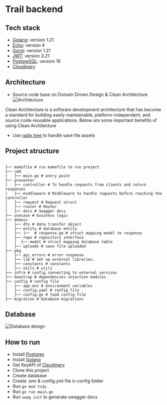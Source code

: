 # Trail backend

## Tech stack

- [Golang](https://golang.org/): version 1.21
- [Echo](https://echo.labstack.com/): version 4
- [Gorm](https://gorm.io/): version 1.21
- [JWT](https://jwt.io/): version 3.21
- [PostgreSQL](https://www.postgresql.org/): version 16
- [Cloudinary](https://cloudinary.com/)

## Architecture
- Source code base on Domain Driven Design & Clean Architecture
![Architecture](https://blog.cleancoder.com/uncle-bob/images/2012-08-13-the-clean-architecture/CleanArchitecture.jpg)

Clean Architecture is a software development architecture that has become a standard for building easily maintainable, platform-independent, and source code-reusable applications. Below are some important benefits of using Clean Architecture
-  Use [radix tree](https://en.wikipedia.org/wiki/Radix_tree) to handle save file assets

## Project structure

```

├── makefile # run makefile to run project
├── cmd
│   ├── main.go # entry point
├── presenter
│   ├── controller # To handle requests from clients and return responses
│   ├── middleware # Middleware to handle requests before reaching the controller
│   ├── request # Request struct
│   ├── router # Router
│   ├── docs # Swagger docs
├── usecase # business logic
├── domain
│   ├── dto # data transfer object
│   ├── entity # database entity
│   ├── ├──  # response.go # struct mapping model to response
│   ├── repo # repository interface
│   │  ├── model # struct mapping database table
│   ├── uploads # save file uploaded
├── pkg
│   ├── api_errors # error response
│   ├── lib # Set up external libraries.
│   ├── constants # constants
│   ├── utils # utils
├── infra # config connecting to external services
├── boostrap # dependencies injection modules
├── config # config file
│   ├── app.env # environment variables
│   ├── config.yaml # config file
│   ├── config.go # load config file
├── migration # Database migrations
```

## Database
![Database design](https://res.cloudinary.com/dsr2xnaj7/image/upload/v1695718620/database_uai7ty.png)

## How to run
- Install [Postgres](https://www.postgresql.org/download/)
- Install [Golang](https://golang.org/doc/install)
- Get KeyAPI of [Cloudinary](https://cloudinary.com/)
- Clone this project
- Create database
- Create .env & config.yml file in config folder
- Run ``` go mod tidy ```
- Run ``` go run main.go ```
- Run ``` swag init ``` to generate swagger docs


